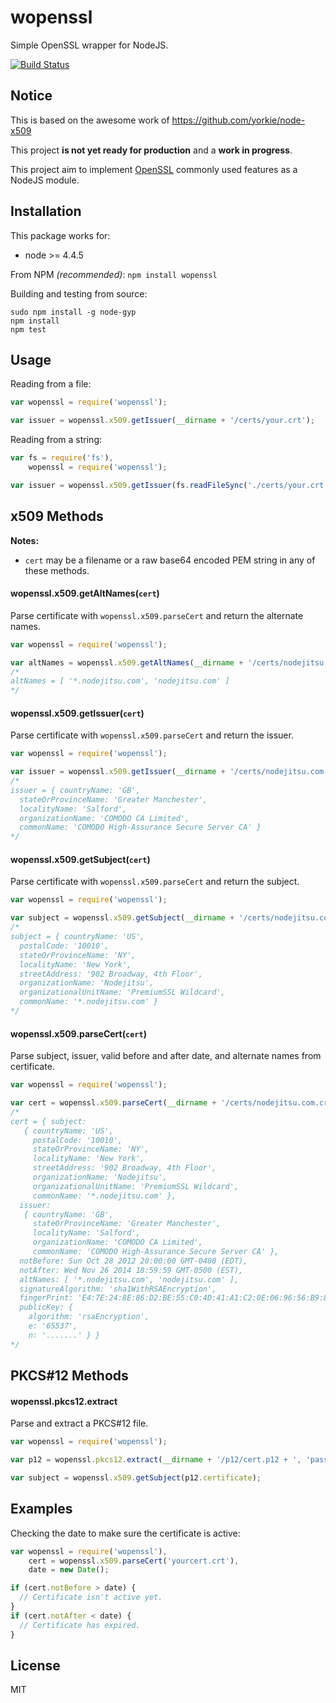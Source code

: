 wopenssl
=========

Simple OpenSSL wrapper for NodeJS.

[![Build Status](https://travis-ci.org/wixyvir/node-wopenssl.svg?branch=master)](https://travis-ci.org/wixyvir/node-wopenssl)


## Notice

This is based on the awesome work of https://github.com/yorkie/node-x509

This project **is not yet ready for production** and a **work in progress**.

This project aim to implement [OpenSSL](https://www.openssl.org/) commonly used features as a NodeJS module.

## Installation

This package works for:

 - node >= 4.4.5


From NPM *(recommended)*: `npm install wopenssl`

Building and testing from source:
```
sudo npm install -g node-gyp
npm install
npm test
```

## Usage
Reading from a file:
```js
var wopenssl = require('wopenssl');

var issuer = wopenssl.x509.getIssuer(__dirname + '/certs/your.crt');
```

Reading from a string:
```js
var fs = require('fs'),
    wopenssl = require('wopenssl');

var issuer = wopenssl.x509.getIssuer(fs.readFileSync('./certs/your.crt').toString());
```

## x509 Methods
**Notes:**
- `cert` may be a filename or a raw base64 encoded PEM string in any of these methods.


#### wopenssl.x509.getAltNames(`cert`)
Parse certificate with `wopenssl.x509.parseCert` and return the alternate names.

```js
var wopenssl = require('wopenssl');

var altNames = wopenssl.x509.getAltNames(__dirname + '/certs/nodejitsu.com.crt');
/*
altNames = [ '*.nodejitsu.com', 'nodejitsu.com' ]
*/
```

#### wopenssl.x509.getIssuer(`cert`)
Parse certificate with `wopenssl.x509.parseCert` and return the issuer.

```js
var wopenssl = require('wopenssl');

var issuer = wopenssl.x509.getIssuer(__dirname + '/certs/nodejitsu.com.crt');
/*
issuer = { countryName: 'GB',
  stateOrProvinceName: 'Greater Manchester',
  localityName: 'Salford',
  organizationName: 'COMODO CA Limited',
  commonName: 'COMODO High-Assurance Secure Server CA' }
*/
```

#### wopenssl.x509.getSubject(`cert`)
Parse certificate with `wopenssl.x509.parseCert` and return the subject.

```js
var wopenssl = require('wopenssl');

var subject = wopenssl.x509.getSubject(__dirname + '/certs/nodejitsu.com.crt');
/*
subject = { countryName: 'US',
  postalCode: '10010',
  stateOrProvinceName: 'NY',
  localityName: 'New York',
  streetAddress: '902 Broadway, 4th Floor',
  organizationName: 'Nodejitsu',
  organizationalUnitName: 'PremiumSSL Wildcard',
  commonName: '*.nodejitsu.com' }
*/
```

#### wopenssl.x509.parseCert(`cert`)
Parse subject, issuer, valid before and after date, and alternate names from certificate.

```js
var wopenssl = require('wopenssl');

var cert = wopenssl.x509.parseCert(__dirname + '/certs/nodejitsu.com.crt');
/*
cert = { subject: 
   { countryName: 'US',
     postalCode: '10010',
     stateOrProvinceName: 'NY',
     localityName: 'New York',
     streetAddress: '902 Broadway, 4th Floor',
     organizationName: 'Nodejitsu',
     organizationalUnitName: 'PremiumSSL Wildcard',
     commonName: '*.nodejitsu.com' },
  issuer: 
   { countryName: 'GB',
     stateOrProvinceName: 'Greater Manchester',
     localityName: 'Salford',
     organizationName: 'COMODO CA Limited',
     commonName: 'COMODO High-Assurance Secure Server CA' },
  notBefore: Sun Oct 28 2012 20:00:00 GMT-0400 (EDT),
  notAfter: Wed Nov 26 2014 18:59:59 GMT-0500 (EST),
  altNames: [ '*.nodejitsu.com', 'nodejitsu.com' ],
  signatureAlgorithm: 'sha1WithRSAEncryption',
  fingerPrint: 'E4:7E:24:8E:86:D2:BE:55:C0:4D:41:A1:C2:0E:06:96:56:B9:8E:EC',
  publicKey: {
    algorithm: 'rsaEncryption',
    e: '65537',
    n: '.......' } }
*/
```

## PKCS#12 Methods

#### wopenssl.pkcs12.extract

Parse and extract a PKCS#12 file.

```js
var wopenssl = require('wopenssl');

var p12 = wopenssl.pkcs12.extract(__dirname + '/p12/cert.p12 + ', 'password');

var subject = wopenssl.x509.getSubject(p12.certificate);

```

## Examples
Checking the date to make sure the certificate is active:
```js
var wopenssl = require('wopenssl'),
    cert = wopenssl.x509.parseCert('yourcert.crt'),
    date = new Date();

if (cert.notBefore > date) {
  // Certificate isn't active yet.
}
if (cert.notAfter < date) {
  // Certificate has expired.
}
```

## License

MIT
